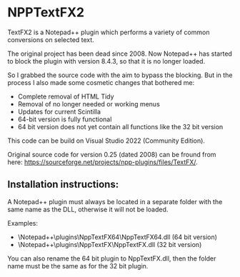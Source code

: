 # NPPTextFX2
TextFX2 is a Notepad++ plugin which performs a variety of common conversions on selected text.

The original project has been dead since 2008. Now Notepad++ has started to block the plugin with version 8.4.3, so that it is no longer loaded.

So I grabbed the source code with the aim to bypass the blocking. But in the process I also made some cosmetic changes that bothered me:

- Complete removal of HTML Tidy
- Removal of no longer needed or working menus
- Updates for current Scintilla
- 64-bit version is fully functional
- 64 bit version does not yet contain all functions like the 32 bit version

This code can be build on Visual Studio 2022 (Community Edition).

Original source code for version 0.25 (dated 2008) can be fround from here:
https://sourceforge.net/projects/npp-plugins/files/TextFX/.


## Installation instructions:

A Notepad++ plugin must always be located in a separate folder with the same name as the DLL, otherwise it will not be loaded.

Examples:

- \Notepad++\plugins\NppTextFX64\NppTextFX64.dll (64 bit version)
- \Notepad++\plugins\NppTextFX\NppTextFX.dll (32 bit version)

You can also rename the 64 bit plugin to NppTextFX.dll, then the folder name must be the same as for the 32 bit plugin.
